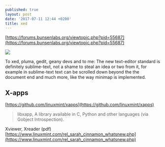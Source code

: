 ```yaml
---
published: true
layout: post
date: '2017-07-11 12:44 +0200'
title: xed
---
```

[https://forums.bunsenlabs.org/viewtopic.php?pid=55687](https://forums.bunsenlabs.org/viewtopic.php?pid=55687)

![](https://cdn.scrot.moe/images/2017/07/11/xed.png)

To xed, pluma, gedit, geany devs and to me: The new text-editor standard is definitely sublime-text, not a shame to steal an idea or two from it, for example in sublime-text text can be scrolled down beyond the the document end and much more, like the way minimap is implemented.

## X-apps

[https://github.com/linuxmint/xapps](https://github.com/linuxmint/xapps)

> libxapp, A library available in C, Python and other languages (via Gobject Introspection).

Xviewer, Xreader (pdf) [https://www.linuxmint.com/rel_sarah_cinnamon_whatsnew.php](https://www.linuxmint.com/rel_sarah_cinnamon_whatsnew.php)

